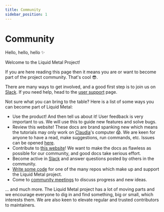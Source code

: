 ```yaml
---
title: Community
sidebar_position: 1
---
```


# Community

Hello, hello, hello :sparkles:

Welcome to the Liquid Metal Project!

If you are here reading this page then it means you are or want to become part of
the project community. That's cool :sunglasses:.

There are many ways to get involved, and a good first step is to join us on [Slack][slack].
If you need help, head to the [user support](/docs/community/support) page.

Not sure what you can bring to the table? Here is a list of some ways you can become
part of Liquid Metal:

- Use the product! And then tell us about it! User feedback is very important to us.
  We will use this to guide new features and solve bugs.
- Review this website! These docs are brand spanking new which means the tutorials may
  only work on [Claudia][cb]'s computer :scream:. We are keen for anyone to have a read,
  make suggestions, run commands, etc. Issues can be opened [here][site-gh].
- Contribute to [this website][site-gh]! We want to make the docs as flawless as possible
  for our community, and good docs take serious effort.
- Become active in [Slack][slack] and answer questions posted by others in the community.
- [Write some code](/docs/community/contributing) for one of the many repos which
  make up and support the Liquid Metal project.
- Come to [community meetings][meeting] to discuss progress and new ideas.

... and much more. The Liquid Metal project has a lot of moving parts and we encourage
everyone to dig in and find something, big or small, which interests them.
We are also keen to elevate regular and trusted contributors to maintainers.

[slack]: https://weave-community.slack.com/archives/C02KARWGR7S
[site-gh]: https://github.com/weaveworks-liquidmetal/site/issues
[meeting]: /docs/community/contact/#community-meetings
[cb]: https://github.com/Callisto13
